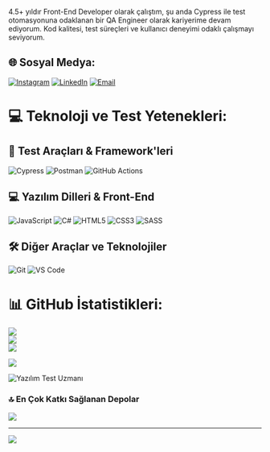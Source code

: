4.5+ yıldır Front-End Developer olarak çalıştım, şu anda Cypress ile test otomasyonuna odaklanan bir QA Engineer olarak kariyerime devam ediyorum. Kod kalitesi, test süreçleri ve kullanıcı deneyimi odaklı çalışmayı seviyorum. 

## 🌐 Sosyal Medya:
[![Instagram](https://img.shields.io/badge/Instagram-%23E4405F.svg?logo=Instagram&logoColor=white)](https://instagram.com/_tunahankutlu) 
[![LinkedIn](https://img.shields.io/badge/LinkedIn-%230077B5.svg?logo=linkedin&logoColor=white)](https://linkedin.com/in/tunahan-kutlu-237a351b4/) 
[![Email](https://img.shields.io/badge/Email-D14836?logo=gmail&logoColor=white)](mailto:tunahannkutlu@gmail.com)

# 💻 Teknoloji ve Test Yetenekleri:

## 🧪 Test Araçları & Framework'leri
![Cypress](https://img.shields.io/badge/Cypress-17202C.svg?style=for-the-badge&logo=cypress&logoColor=white)
![Postman](https://img.shields.io/badge/Postman-FF6C37.svg?style=for-the-badge&logo=postman&logoColor=white)
![GitHub Actions](https://img.shields.io/badge/GitHub_Actions-2088FF.svg?style=for-the-badge&logo=githubactions&logoColor=white)

## 💻 Yazılım Dilleri & Front-End
![JavaScript](https://img.shields.io/badge/javascript-%23323330.svg?style=for-the-badge&logo=javascript&logoColor=%23F7DF1E)
![C#](https://img.shields.io/badge/c%23-%23239120.svg?style=for-the-badge&logo=csharp&logoColor=white)
![HTML5](https://img.shields.io/badge/html5-%23E34F26.svg?style=for-the-badge&logo=html5&logoColor=white)
![CSS3](https://img.shields.io/badge/css3-%231572B6.svg?style=for-the-badge&logo=css3&logoColor=white)
![SASS](https://img.shields.io/badge/SASS-hotpink.svg?style=for-the-badge&logo=SASS&logoColor=white)

## 🛠️ Diğer Araçlar ve Teknolojiler
![Git](https://img.shields.io/badge/Git-F05032.svg?style=for-the-badge&logo=git&logoColor=white)
![VS Code](https://img.shields.io/badge/VSCode-007ACC.svg?style=for-the-badge&logo=visual-studio-code&logoColor=white)


# 📊 GitHub İstatistikleri:
![](https://github-readme-stats.vercel.app/api?username=TunahanKutluu&theme=dark&hide_border=false&include_all_commits=true&count_private=false)<br/>
![](https://nirzak-streak-stats.vercel.app/?user=TunahanKutluu&theme=dark&hide_border=false)<br/>
![](https://github-readme-stats.vercel.app/api/top-langs/?username=TunahanKutluu&theme=dark&hide_border=false&include_all_commits=true&count_private=false&layout=compact)

![](https://github-profile-trophy.vercel.app/?username=TunahanKutluu&theme=radical&no-frame=false&no-bg=true&margin-w=4)


![Yazılım Test Uzmanı](https://miro.medium.com/v2/resize:fit:1400/1*1DvCiUxLXQjiLEIBJl6IxA.jpeg)


### 🔝 En Çok Katkı Sağlanan Depolar
![](https://github-contributor-stats.vercel.app/api?username=TunahanKutluu&limit=5&theme=dark&combine_all_yearly_contributions=true)

---
[![](https://visitcount.itsvg.in/api?id=TunahanKutluu&icon=0&color=0)](https://visitcount.itsvg.in)

<!-- Bu profil gururla GPRM ile oluşturulmuştur (https://gprm.itsvg.in) -->
